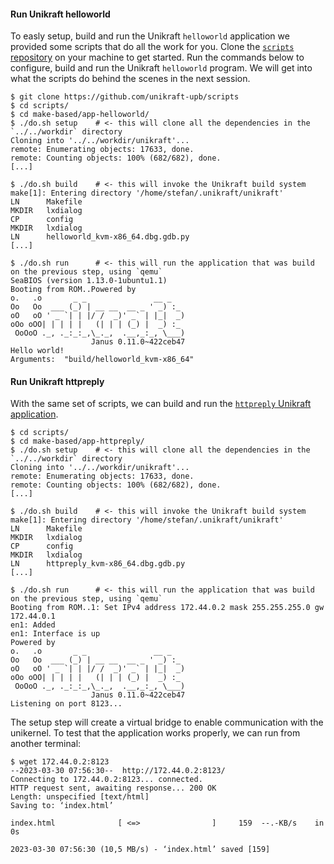 #### Run Unikraft helloworld

To easly setup, build and run the Unikraft `helloworld` application we provided some scripts that do all the work for you.
Clone the [`scripts` repository](https://github.com/unikraft-upb/scripts) on your machine to get started.
Run the commands below to configure, build and run the Unikraft `helloworld` program.
We will get into what the scripts do behind the scenes in the next session.

```console
$ git clone https://github.com/unikraft-upb/scripts
$ cd scripts/
$ cd make-based/app-helloworld/
$ ./do.sh setup    # <- this will clone all the dependencies in the `../../workdir` directory
Cloning into '../../workdir/unikraft'...
remote: Enumerating objects: 17633, done.
remote: Counting objects: 100% (682/682), done.
[...]

$ ./do.sh build    # <- this will invoke the Unikraft build system
make[1]: Entering directory '/home/stefan/.unikraft/unikraft'
LN      Makefile
MKDIR   lxdialog
CP      config
MKDIR   lxdialog
LN      helloworld_kvm-x86_64.dbg.gdb.py
[...]

$ ./do.sh run      # <- this will run the application that was build on the previous step, using `qemu`
SeaBIOS (version 1.13.0-1ubuntu1.1)
Booting from ROM..Powered by
o.   .o       _ _               __ _
Oo   Oo  ___ (_) | __ __  __ _ ' _) :_
oO   oO ' _ `| | |/ /  _)' _` | |_|  _)
oOo oOO| | | | |   (| | | (_) |  _) :_
 OoOoO ._, ._:_:_,\_._,  .__,_:_, \___)
                  Janus 0.11.0~422ceb47
Hello world!
Arguments:  "build/helloworld_kvm-x86_64"
```

#### Run Unikraft httpreply

With the same set of scripts, we can build and run the [`httpreply` Unikraft application](https://github.com/unikraft/app-httpreply).

```console
$ cd scripts/
$ cd make-based/app-httpreply/
$ ./do.sh setup    # <- this will clone all the dependencies in the `../../workdir` directory
Cloning into '../../workdir/unikraft'...
remote: Enumerating objects: 17633, done.
remote: Counting objects: 100% (682/682), done.
[...]

$ ./do.sh build    # <- this will invoke the Unikraft build system
make[1]: Entering directory '/home/stefan/.unikraft/unikraft'
LN      Makefile
MKDIR   lxdialog
CP      config
MKDIR   lxdialog
LN      httpreply_kvm-x86_64.dbg.gdb.py
[...]

$ ./do.sh run      # <- this will run the application that was build on the previous step, using `qemu`
Booting from ROM..1: Set IPv4 address 172.44.0.2 mask 255.255.255.0 gw 172.44.0.1
en1: Added
en1: Interface is up
Powered by
o.   .o       _ _               __ _
Oo   Oo  ___ (_) | __ __  __ _ ' _) :_
oO   oO ' _ `| | |/ /  _)' _` | |_|  _)
oOo oOO| | | | |   (| | | (_) |  _) :_
 OoOoO ._, ._:_:_,\_._,  .__,_:_, \___)
                  Janus 0.11.0~422ceb47
Listening on port 8123...
```

The setup step will create a virtual bridge to enable communication with the unikernel.
To test that the application works properly, we can run from another terminal:

```console
$ wget 172.44.0.2:8123
--2023-03-30 07:56:30--  http://172.44.0.2:8123/
Connecting to 172.44.0.2:8123... connected.
HTTP request sent, awaiting response... 200 OK
Length: unspecified [text/html]
Saving to: ‘index.html’

index.html              [ <=>                ]     159  --.-KB/s    in 0s

2023-03-30 07:56:30 (10,5 MB/s) - ‘index.html’ saved [159]
```
